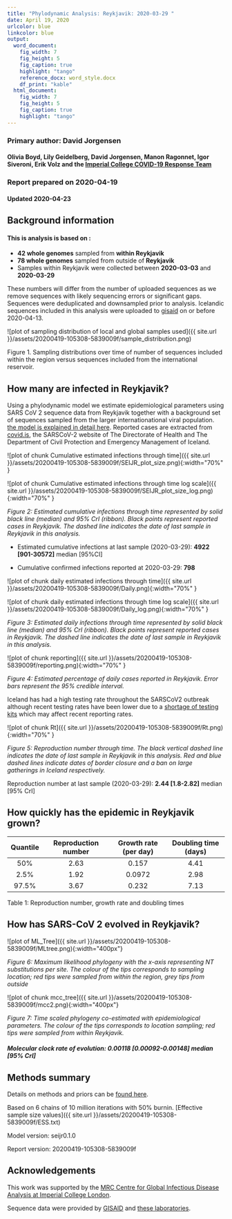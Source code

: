```yaml
---
title: "Phylodynamic Analysis: Reykjavik: 2020-03-29 "
date: April 19, 2020
urlcolor: blue
linkcolor: blue
output:
  word_document:
    fig_width: 7
    fig_height: 5
    fig_caption: true
    highlight: "tango"
    reference_docx: word_style.docx
    df_print: "kable"
  html_document:
    fig_width: 7
    fig_height: 5
    fig_caption: true
    highlight: "tango"
---
```









### Primary author: David Jorgensen

#### Olivia Boyd, Lily Geidelberg, David Jorgensen, Manon Ragonnet, Igor Siveroni, Erik Volz and the [Imperial College COVID-19 Response Team](http://sarscov2phylodynamics.org/about/)

### Report prepared on 2020-04-19
#### Updated 2020-04-23




## Background information  




#### This is analysis is based on : 
  
* **42 whole genomes** sampled from **within Reykjavik**
* **78 whole genomes** sampled from outside of **Reykjavik**
* Samples within Reykjavik were collected between **2020-03-03** and **2020-03-29**

These numbers will differ from the number of uploaded sequences as we remove sequences with likely sequencing errors or significant gaps. Sequences were deduplicated and downsampled prior to analysis. Icelandic sequences included in this analysis were uploaded to [gisaid](gisaid.org) on or before 2020-04-13.

![plot of sampling distribution of local and global samples used]({{ site.url }}/assets/20200419-105308-5839009f/sample_distribution.png)

Figure 1. Sampling distributions over time of number of sequences included within the region versus sequences included from the international reservoir.

## How many are infected in Reykjavik?

Using a phylodynamic model we estimate epidemiological parameters using SARS CoV 2 sequence data from Reykjavik together with a background set of sequences sampled from the larger internationational viral population. [the model is explained in detail here](http://whoinfectedwhom.org/seijr0.1.0_methods.pdf). Reported cases are extracted from [covid.is](http://covid.is), the SARSCoV-2 website of The Directorate of Health and The Department of Civil Protection and Emergency Management of Iceland.



![plot of chunk Cumulative estimated infections through time]({{ site.url }}/assets/20200419-105308-5839009f/SEIJR_plot_size.png){:width="70%" }


![plot of chunk Cumulative estimated infections through time log scale]({{ site.url }}/assets/20200419-105308-5839009f/SEIJR_plot_size_log.png){:width="70%" }


*Figure 2: Estimated cumulative infections through time represented by solid black line (median) and 95% CrI (ribbon). Black points represent reported cases in Reykjavik. The dashed line indicates the date of last sample in Reykjavik in this analysis.*


* Estimated cumulative infections at last sample (2020-03-29): **4922 [901-30572]** median [95%CI]

* Cumulative confirmed infections reported at 2020-03-29: **798**  

<!-- * Cumulative number of active infections at 2020-03-29:   -->

![plot of chunk daily estimated infections through time]({{ site.url }}/assets/20200419-105308-5839009f/Daily.png){:width="70%" }


![plot of chunk daily estimated infections through time log scale]({{ site.url }}/assets/20200419-105308-5839009f/Daily_log.png){:width="70%" }


*Figure 3: Estimated daily  infections through time represented by solid black line (median) and 95% CrI (ribbon). Black points represent reported cases in Reykjavik. The dashed line indicates the date of last sample in Reykjavik in this analysis.*



<!--remake this one-->
![plot of chunk reporting]({{ site.url }}/assets/20200419-105308-5839009f/reporting.png){:width="70%" }

*Figure 4: Estimated percentage of daily cases reported in Reykjavik. Error bars represent the 95% credible interval.*

Iceland has had a high testing rate throughout the SARSCoV2 outbreak although recent testing rates have been lower due to a [shortage of testing kits](https://www.ruv.is/frett/pinnasending-til-islands-skorin-nidur-um-3000) which may affect recent reporting rates.

<!--
Our estimates of effective reproduction number over time (Rt) based on genetic data support reduced transmission over time following the introduction of quarantine for those returning to Iceland and later closure of borders to non-EU arrivals and social distancing measures (Figure 4).
EV: probably need more sequence data to conclude this 
--> 


![plot of chunk Rt]({{ site.url }}/assets/20200419-105308-5839009f/Rt.png){:width="70%" }

*Figure 5: Reproduction number through time. The black vertical dashed line indicates the date of last sample in Reykjavik in this analysis. Red and blue dashed lines indicate dates of border closure and a ban on large gatherings in Iceland respectively.*

Reproduction number at last sample (2020-03-29): **2.44 [1.8-2.82]** median [95% CrI]


## How quickly has the epidemic in Reykjavik grown?





| Quantile | Reproduction number | Growth rate (per day) | Doubling time (days) |
|:--------:|:-------------------:|:---------------------:|:--------------------:|
|   50%    |        2.63         |         0.157         |         4.41         |
|   2.5%   |        1.92         |        0.0972         |         2.98         |
|  97.5%   |        3.67         |         0.232         |         7.13         |

Table 1: Reproduction number, growth rate and doubling times







## How has SARS-CoV 2 evolved in Reykjavik?


![plot of ML_Tree]({{ site.url }}/assets/20200419-105308-5839009f/MLtree.png){:width="400px"}

*Figure 6: Maximum likelihood phylogeny with the x-axis representing NT substitutions per site. The colour of the tips corresponds to sampling location; red tips were sampled from within the region, grey tips from outside*



![plot of chunk mcc_tree]({{ site.url }}/assets/20200419-105308-5839009f/mcc2.png){:width="400px"}

*Figure 7: Time scaled phylogeny co-estimated with epidemiological parameters. The colour of the tips corresponds to location sampling; red tips were sampled from within Reykjavik.*




##### Molecular clock rate of evolution: **0.00118 [0.00092-0.00148]** median [95% CrI]  

<!-- #### (optional) Number of introductions into Reykjavik (someone needs to write code to compute this) -->



## Methods summary

Details on methods and priors can be [found here](http://whoinfectedwhom.org/seijr0.1.0_methods.pdf).

Based on 6 chains of 10 million iterations with 50% burnin. [Effective sample size values]({{ site.url }}/assets/20200419-105308-5839009f/ESS.txt)

Model version: seijr0.1.0

Report version: 20200419-105308-5839009f


## Acknowledgements

This work was supported by the [MRC Centre for Global Infectious Disease Analysis at Imperial College London](https://www.imperial.ac.uk/mrc-global-infectious-disease-analysis).

Sequence data were provided by [GISAID](http://www.epicov.org) and [these laboratories](http://whoinfectedwhom.org/gisaid_cov2020_acknowledgement_table.xls).



